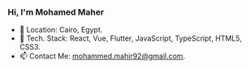 ### Hi, I'm Mohamed Maher

- 📍  Location: Cairo, Egypt.
- 🔭 Tech. Stack: React, Vue, Flutter, JavaScript, TypeScript, HTML5, CSS3.
- 📫 Contact Me: mohammed.mahir92@gmail.com.
